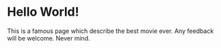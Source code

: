 # Hello World!
This is a famous page which describe the best movie ever.
Any feedback will be welcome.
Never mind.
